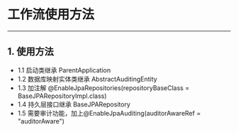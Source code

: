 # 工作流使用方法
- - -
## 1. 使用方法
* 1.1 启动类继承 ParentApplication
* 1.2 数据库映射实体类继承 AbstractAuditingEntity
* 1.3 加注解 @EnableJpaRepositories(repositoryBaseClass = BaseJPARepositoryImpl.class)
* 1.4 持久层接口继承 BaseJPARepository
* 1.5 需要审计功能，加上@EnableJpaAuditing(auditorAwareRef = "auditorAware")
